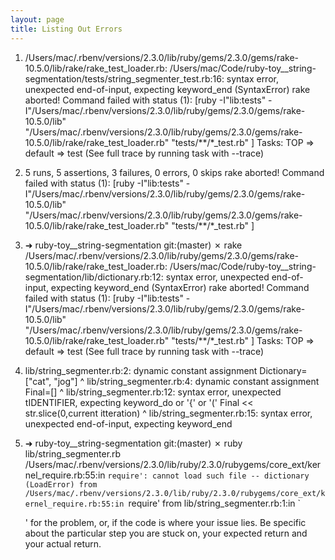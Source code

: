```yaml
---
layout: page
title: Listing Out Errors
---
```


1.  /Users/mac/.rbenv/versions/2.3.0/lib/ruby/gems/2.3.0/gems/rake-10.5.0/lib/rake/rake_test_loader.rb: /Users/mac/Code/ruby-toy__string-segmentation/tests/string_segmenter_test.rb:16: syntax error, unexpected end-of-input, expecting keyword_end (SyntaxError)
rake aborted!
Command failed with status (1): [ruby -I"lib:tests" -I"/Users/mac/.rbenv/versions/2.3.0/lib/ruby/gems/2.3.0/gems/rake-10.5.0/lib" "/Users/mac/.rbenv/versions/2.3.0/lib/ruby/gems/2.3.0/gems/rake-10.5.0/lib/rake/rake_test_loader.rb" "tests/**/*_test.rb" ] Tasks: TOP => default => test
(See full trace by running task with --trace)

2. 5 runs, 5 assertions, 3 failures, 0 errors, 0 skips
rake aborted!
Command failed with status (1): [ruby -I"lib:tests" -I"/Users/mac/.rbenv/versions/2.3.0/lib/ruby/gems/2.3.0/gems/rake-10.5.0/lib" "/Users/mac/.rbenv/versions/2.3.0/lib/ruby/gems/2.3.0/gems/rake-10.5.0/lib/rake/rake_test_loader.rb" "tests/**/*_test.rb" ]

3. ➜  ruby-toy__string-segmentation git:(master) ✗ rake
/Users/mac/.rbenv/versions/2.3.0/lib/ruby/gems/2.3.0/gems/rake-10.5.0/lib/rake/rake_test_loader.rb: /Users/mac/Code/ruby-toy__string-segmentation/lib/dictionary.rb:12: syntax error, unexpected end-of-input, expecting keyword_end (SyntaxError)
rake aborted!
Command failed with status (1): [ruby -I"lib:tests" -I"/Users/mac/.rbenv/versions/2.3.0/lib/ruby/gems/2.3.0/gems/rake-10.5.0/lib" "/Users/mac/.rbenv/versions/2.3.0/lib/ruby/gems/2.3.0/gems/rake-10.5.0/lib/rake/rake_test_loader.rb" "tests/**/*_test.rb" ] Tasks: TOP => default => test
(See full trace by running task with --trace)

4. lib/string_segmenter.rb:2: dynamic constant assignment
Dictionary=["cat", "jog"]
           ^
lib/string_segmenter.rb:4: dynamic constant assignment
Final=[]
      ^
lib/string_segmenter.rb:12: syntax error, unexpected tIDENTIFIER, expecting keyword_do or '{' or '('
    Final << str.slice(0,current itteration)
                                           ^
lib/string_segmenter.rb:15: syntax error, unexpected end-of-input, expecting keyword_end

5. ➜  ruby-toy__string-segmentation git:(master) ✗ ruby lib/string_segmenter.rb
/Users/mac/.rbenv/versions/2.3.0/lib/ruby/2.3.0/rubygems/core_ext/kernel_require.rb:55:in `require': cannot load such file -- dictionary (LoadError)
from /Users/mac/.rbenv/versions/2.3.0/lib/ruby/2.3.0/rubygems/core_ext/kernel_require.rb:55:in `require'
from lib/string_segmenter.rb:1:in `<main>' for the problem, or, if the code is where your issue lies.  Be specific about the particular step you are stuck on, your expected return and your actual return.
